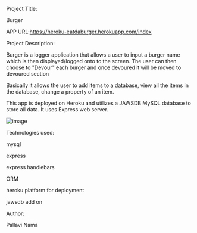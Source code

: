 Project Title:

Burger

APP URL:https://heroku-eatdaburger.herokuapp.com/index

Project Description:

Burger is a logger application that allows a user to input a burger name which is then displayed/logged onto to the screen. The user can then choose to "Devour" each burger and once devoured it will be moved to devoured section

Basically it allows the user to add items to a database, view all the items in the database, change a property of an item.

This app is deployed on Heroku and utilizes a JAWSDB MySQL database to store all data. It uses Express web server.

![image](https://user-images.githubusercontent.com/61402034/79058713-563f6300-7c3f-11ea-8937-b867fed43089.png)

Technologies used:

mysql

express

express handlebars

ORM

heroku platform for deployment

jawsdb add on

Author:

Pallavi Nama
